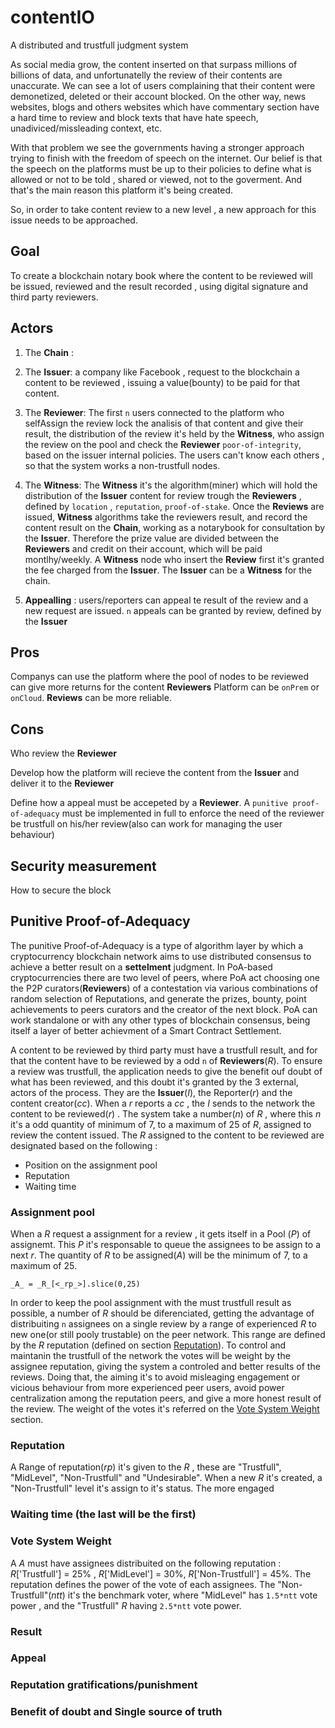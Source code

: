 # contentIO
A distributed and trustfull judgment system

As social media grow, the content inserted on that surpass millions of billions of data, and unfortunatelly the review of their contents are unaccurate.
We can see a lot of users complaining that their content were demonetized, deleted or their account blocked. On the other way, news websites, blogs and others websites which have commentary section have a hard time to review and block texts that have hate speech, unadiviced/missleading context, etc.

With that problem we see the governments having a stronger approach trying to finish with the freedom of speech on the internet. Our belief is that the speech on the platforms must be up to their policies to define what is allowed or not to be told , shared or viewed, not to the goverment. And that's the main reason this platform it's being created.

So, in order to take content review to a new level , a new approach for this issue needs to be approached.

## Goal

To create a blockchain notary book where the content to be reviewed will be issued, reviewed and the result recorded , using digital signature and third party reviewers.


## Actors

1. The **Chain** : 

2. The **Issuer**: a company like Facebook , request to the blockchain a content to be reviewed , issuing a value(bounty) to be paid for that content.

3. The **Reviewer**: The first `n` users connected to the platform who selfAssign the review lock the analisis of that content and give their result, the distribution of the review it's held by the **Witness**, who assign the review on the pool and check the  **Reviewer** `poor-of-integrity`, based on the issuer internal policies. The users can't know each others , so that the system works a non-trustfull nodes.

4. The **Witness**: The **Witness** it's the algorithm(miner) which will hold the distribution of the **Issuer** content for review trough the **Reviewers** , defined by `location` , `reputation`, `proof-of-stake`. Once the **Reviews** are issued, **Witness** algorithms take the reviewers result, and record the content result on the **Chain**, working as a notarybook for consultation by the **Issuer**. Therefore the prize value are divided between the **Reviewers** and credit on their account, which will be paid montlhy/weekly. A **Witness** node who insert the **Review** first it's granted the fee charged from the **Issuer**. The **Issuer** can be a **Witness** for the chain.

5. **Appealling** : users/reporters can appeal te result of the review and a new request are issued. `n` appeals can be granted by review, defined by the **Issuer**


## Pros
Companys can use the platform where the pool of nodes to be reviewed can give more returns for the content **Reviewers**
Platform can be `onPrem` or `onCloud`.
**Reviews** can be more reliable.

## Cons

Who review the **Reviewer**

Develop how the platform will recieve the content from the **Issuer** and deliver it to the **Reviewer**

Define how a appeal must be accepeted by a **Reviewer**. A `punitive proof-of-adequacy` must be implemented in full to enforce the need of the reviewer be trustfull on his/her review(also can work for managing the user behaviour)


## Security measurement
How to secure the block

## Punitive Proof-of-Adequacy

The punitive Proof-of-Adequacy is a type of algorithm layer by which a cryptocurrency blockchain network aims to use distributed consensus to achieve a better result on a **settelment** judgment. In PoA-based cryptocurrencies there are two level of peers, where PoA act choosing one the P2P curators(**Reviewers**) of a contestation via various combinations of random selection of Reputations, and generate the prizes, bounty, point achievements to peers curators and the creator of the next block. PoA can work standalone or with any other types of blockchain consensus, being itself a layer of better achievment of a Smart Contract Settlement.

A content to be reviewed by third party must have a trustfull result, and for that the content have to be reviewed by a odd `n` of **Reviewers**(_R_). To ensure a review was trustfull, the application needs to give the benefit ouf doubt of what has been reviewed, and this doubt it's granted by the 3 external, actors of the process. They are the **Issuer**(_I_), the Reporter(_r_) and the content creator(_cc_).
When a _r_ reports a _cc_ , the _I_ sends to the network the content to be reviewed(_r_) . The system take a number(_n_) of _R_ , where this _n_ it's a odd quantity of minimum of 7, to a maximum of 25 of _R_, assigned to review the content issued. The _R_ assigned to the content to be reviewed are designated based on the following :

- Position on the assignment pool
- Reputation
- Waiting time

### Assignment pool

When a _R_ request a assignment for a review , it gets itself in a Pool (_P_) of assignemt. This _P_ it's responsable to queue the assignees to be assign to a next _r_. The quantity of _R_ to be assigned(_A_) will be the minimum of 7, to a maximum of 25.

`_A_ = _R_[<_rp_>].slice(0,25)`

In order to keep the pool assignment with the must trustfull result as possible, a number of _R_ should be diferenciated, getting the advantage of distribuiting `n` assignees on a single review by a range of experienced _R_ to new one(or still pooly trustable) on the peer network. This range are defined by the _R_ reputation (defined on section [Reputation](#reputation)). To control and maintanin the trustfull of the network the votes will be weight by the assignee reputation, giving the system a controled and better results of the reviews.
Doing that, the aiming it's to avoid misleaging engagement or vicious behaviour from more experienced peer users, avoid power centralization among the reputation peers, and give a more honest result of the review.
The weight of the votes it's referred on the [Vote System Weight](#vote-system-weight) section.

### Reputation

A Range of reputation(_rp_) it's given to the _R_ , these are "Trustfull", "MidLevel", "Non-Trustfull" and "Undesirable". When a new _R_ it's created, a "Non-Trustfull" level it's assign to it's status. The more engaged 
 
### Waiting time (the last will be the first)





### Vote System Weight

A _A_ must have assignees distribuited on the following reputation  : _R_['Trustfull'] = 25% , _R_['MidLevel'] = 30%, _R_['Non-Trustfull'] = 45%. The reputation defines the power of the vote of each assignees. The "Non-Trustfull"(_ntt_) it's the benchmark voter, where "MidLevel" has `1.5*ntt` vote power , and the "Trustfull" _R_ having `2.5*ntt` vote power.


### Result


### Appeal


### Reputation gratifications/punishment


### Benefit of doubt and Single source of truth
